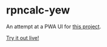 # rpncalc-yew
 An attempt at a PWA UI for [this project](https://github.com/AZMCode/rpncalc).
 
 [Try it out live!](rpncalc.azmcode.dev)
